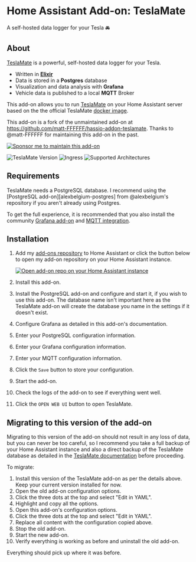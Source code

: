 # Home Assistant Add-on: TeslaMate

A self-hosted data logger for your Tesla 🚘

## About

[TeslaMate][teslamate] is a powerful, self-hosted data logger for your Tesla.

- Written in **[Elixir][elixir]**
- Data is stored in a **Postgres** database
- Visualization and data analysis with **Grafana**
- Vehicle data is published to a local **MQTT** Broker

This add-on allows you to run [TeslaMate][teslamate] on your Home Assistant server based on the the official TeslaMate [docker image][docker].

This add-on is a fork of the unmaintained add-on at <https://github.com/matt-FFFFFF/hassio-addon-teslamate>.
Thanks to @matt-FFFFFF for maintaining this add-on in the past.

[![Sponsor me to maintain this add-on][sponsor-badge]](https://github.com/sponsors/lildude)

![TeslaMate Version][teslamate-version]
![Ingress][ingres-badge]
![Supported Architectures][archs]

## Requirements

TeslaMate needs a PostgreSQL database.
I recommend using the [PostgreSQL add-on][alexbelgium-postgres] from @alexbelgium's repository if you aren't already using Postgres.

To get the full experience, it is recommended that you also install the community [Grafana add-on][grafana-addon] and [MQTT integration][mqtt].

## Installation

1. Add my [add-ons repository][addons-repo] to Home Assistant or click the button below to open my add-on repository on your Home Assistant instance.

   [![Open add-on repo on your Home Assistant instance][repo-btn]][addon]

1. Install this add-on.
1. Install the PostgreSQL add-on and configure and start it, if you wish to use this add-on. The database name isn't important here as the TeslaMate add-on will create the database you name in the settings if it doesn't exist.
1. Configure Grafana as detailed in this add-on's documentation.
1. Enter your PostgreSQL configuration information.
1. Enter your Grafana configuration information.
1. Enter your MQTT configuration information.
1. Click the `Save` button to store your configuration.
1. Start the add-on.
1. Check the logs of the add-on to see if everything went well.
1. Click the `OPEN WEB UI` button to open TeslaMate.

## Migrating to this version of the add-on

Migrating to this version of the add-on should not result in any loss of data, but you can never be too careful, so I recommend you take a full backup of your Home Assistant instance and also a direct backup of the TeslaMate database as detailed in the [TeslaMate documentation][teslamate-backup] before proceeding.

To migrate:

1. Install this version of the TeslaMate add-on as per the details above. Keep your current version installed for now.
1. Open the old add-on configuration options.
1. Click the three dots at the top and select "Edit in YAML".
1. Highlight and copy all the options.
1. Open this add-on's configuration options.
1. Click the three dots at the top and select "Edit in YAML".
1. Replace all content with the configuration copied above.
1. Stop the old add-on.
1. Start the new add-on.
1. Verify everything is working as before and uninstall the old add-on.

Everything should pick up where it was before.

[addon]: https://my.home-assistant.io/redirect/supervisor_add_addon_repository/?repository_url=https%3A%2F%2Fgithub.com%2Flildude%2Fha-addons
[addons-repo]: https://github.com/lildude/ha-addons
[alexbegium-postgres]: https://github.com/alexbelgium/hassio-addons/tree/master/postgres
[archs]: https://img.shields.io/badge/dynamic/json?color=green&label=Arch&query=%24.arch&url=https%3A%2F%2Fraw.githubusercontent.com%2Flildude%2Fha-addon-teslamate%2Fmain%2Fconfig.json
[docker]: https://hub.docker.com/r/teslamate/teslamate
[elixir]: https://elixir-lang.org/
[grafana-addon]: https://github.com/hassio-addons/addon-grafana
[ingres-badge]: https://img.shields.io/badge/dynamic/json?label=Ingress&query=%24.ingress&url=https%3A%2F%2Fraw.githubusercontent.com%2Flildude%2Fha-addon-teslamate%2Fmain%2Fconfig.json
[mqtt]: https://www.home-assistant.io/integrations/mqtt
[repo-btn]: https://my.home-assistant.io/badges/supervisor_add_addon_repository.svg
[sponsor-badge]: https://img.shields.io/badge/Sponsor_Me-%E2%9D%A4-ec6cb9?logo=GitHub
[teslamate-backup]: https://docs.teslamate.org/docs/maintenance/backup_restore
[teslamate-version]: https://img.shields.io/badge/dynamic/json?label=TeslaMate%20Version&url=https%3A%2F%2Fraw.githubusercontent.com%2Flildude%2Fha-addon-teslamate%2Fmain%2Fbuild.json&query=%24.args.teslamate_version
[teslamate]: https://github.com/teslamate-org/teslamate/
